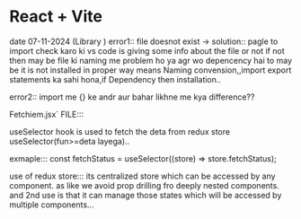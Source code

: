 # React + Vite

date 07-11-2024 (Library )
error1::
file doesnot exist ->
solution:: pagle to import check karo ki vs code is giving some info about the file or not if not then may be file ki naming me problem ho ya agr wo depencency hai to may be it is not installed in proper way
means Naming convension,,import export statements ka sahi hona,if Dependency then installation..

error2:: import me {} ke andr aur bahar likhne me kya difference??

Fetchiem.jsx` FILE:::

useSelector hook is used to fetch the deta from redux store useSelector(fun>=deta layega)..

exmaple::: const fetchStatus = useSelector((store) => store.fetchStatus);

use of redux store:::
its centralized store which can be accessed by any component. as like we avoid prop drilling fro deeply nested components. and 2nd use is that it can manage those states which will be accessed by multiple components...
